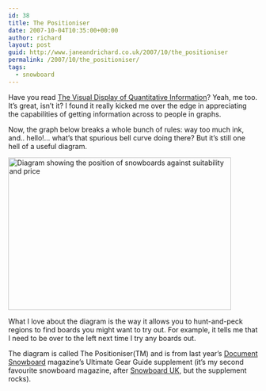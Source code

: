 ```yaml
---
id: 38
title: The Positioniser
date: 2007-10-04T10:35:00+00:00
author: richard
layout: post
guid: http://www.janeandrichard.co.uk/2007/10/the_positioniser
permalink: /2007/10/the_positioniser/
tags:
  - snowboard
---
```

Have you read [The Visual Display of Quantitative Information](http://www.edwardtufte.com/tufte/books_vdqi)? Yeah, me too. It&#8217;s great, isn&#8217;t it? I found it really kicked me over the edge in appreciating the capabilities of getting information across to people in graphs.

Now, the graph below breaks a whole bunch of rules: way too much ink, and.. hello!&#8230; what&#8217;s that spurious bell curve doing there? But it&#8217;s still one hell of a useful diagram.

[<img src="http://www.janeandrichard.co.uk/blog/2007/10/boardguide2007thumb.jpg" width="450" height="308" alt="Diagram showing the position of snowboards against suitability and price" />](http://www.janeandrichard.co.uk/blog/2007/10/boardguide2007hilight.jpg)

What I love about the diagram is the way it allows you to hunt-and-peck regions to find boards you might want to try out. For example, it tells me that I need to be over to the left next time I try any boards out.

The diagram is called The Positioniser(TM) and is from last year&#8217;s [Document Snowboard](http://www.fall-line-media.com/snow/) magazine&#8217;s Ultimate Gear Guide supplement (it&#8217;s my second favourite snowboard magazine, after [Snowboard UK](http://www.sukmag.com/), but the supplement rocks).